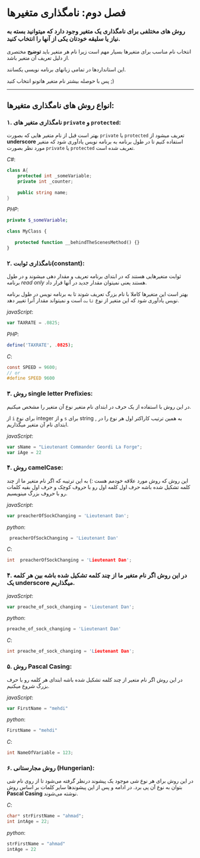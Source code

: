 # فصل دوم: نامگذاری متغیرها

### روش های مختلفی برای نامگذاری یک متغیر وجود دارد که میتوانید بسته به نیاز یا سلیقه خودتان یکی از آنها را انتخاب کنید.

انتخاب نام مناسب برای متغیرها بسیار مهم است زیرا نام هر متغیر باید **توضیح** مختصری از دلیل تعریف آن متغیر باشد.

این استانداردها در تمامی زبانهای برنامه نویسی یکسانند.

پس با حوصله بیشتر نام متغیر هاتونو انتخاب کنید ;)

---------------------

## انواع روش های نامگذاری متغیرها:

### ۱. نامگذاری متغیر های `private` و `protected`:

بهتر است قبل از نام متغیر هایی که بصورت `private` یا `protected` تعریف میشود از **underscore** استفاده کنیم تا در طول برنامه به برنامه نویس یادآوری شود که متغیر مورد نظر بصورت `private` یا `protected` تعریف شده است.

*C#*:

```c#
class A{
    protected int _someVariable;
    private int _counter;
    
    public string name;
}
```



*PHP*:

```php
private $_someVariable;
 
class MyClass {
    
   protected function __behindTheScenesMethod() {}
}
```



### ۲. نامگذاری ثوابت(constant):

ثوابت متغیرهایی هستند که در ابتدای برنامه تعریف و مقدار دهی میشوند و در طول برنامه *read only* هستند یعنی نمیتوان مقدار جدید در آنها قرار داد.

بهتر است این متغیرها کاملا با نام بزرگ تعریف شوند تا به برنامه نویس در طول برنامه نویس یادآوری شود که این متغیر از نوع `ثابت` است و نمیتواند مقدار آنرا تغییر دهد.

*javaScript*:

```javascript
var TAXRATE = .0825;
```



*PHP*:

```php
define('TAXRATE', .0825);
```



*C*:

```c
const SPEED = 9600;
// or
#define SPEED 9600
```



### ۳. روش single letter Prefixies:

در این روش با استفاده از یک حرف در ابتدای نام متغیر نوع آن متغیر را مشخص میکنیم.

از `i` برای نوع integer و از `s` برای string , به همین ترتیب کاراکتر اول هر نوع را در ابتدای نام آن متغیر میگذاریم.

*javaScript*:

```javascript
var sName = "Lieutenant Commander Geordi La Forge";
var iAge = 22
```



### ۴. روش camelCase:

این روش که روش مورد علاقه خودمم هست :) به این ترتیبه که اگر نام متغیر ما از چند کلمه تشکیل شده باشه حرف اول کلمه اول رو با حروف کوچک و حرف اول بقیه کلمات رو با حروف بزرگ مینویسیم.

*javaScript*:

```javascript
var preacherOfSockChanging = 'Lieutenant Dan';
```



*python*:

```python
 preacherOfSockChanging = 'Lieutenant Dan'
```



*C*:

```c
int  preacherOfSockChanging = 'Lieutenant Dan';
```



### ۴. در این روش اگر نام متغیر ما از چند کلمه تشکیل شده باشه بین هر کلمه یک **underscore** میگذاریم.

*javaScript*:

```javascript
var preache_of_sock_changing = 'Lieutenant Dan';
```



*python*:

```python
preache_of_sock_changing = 'Lieutenant Dan'
```



*C*:

```c
int preache_of_sock_changing = 'Lieutenant Dan';
```



### ۵. روش  **Pascal Casing**:

در این روش اگر نام متعیر از چند کلمه تشکیل شده باشه ابتدای هر کلمه رو با حرف بزرگ شروع میکنیم.

*javaScript*:

```javascript
var FirstName = "mehdi"
```



*python*:

```python
FirstName = "mehdi"
```



*C*:

```c
int NameOfVariable = 123;
```



### ۶. روش مجارستانی (Hungerian):

در این روش برای هر نوع شی موجود یک پیشوند درنظر گرفته می‌شود تا از روی  نام شی بتوان به نوع آن پی برد. در ادامه و پس از این پیشوندها سایر کلمات  بر اساس روش **Pascal Casing** نوشته می‌شوند.

*C*:

```c
char* strFirstName = "ahmad";
int intAge = 22;
```



*python*:

```python
strFirstName = "ahmad"
intAge = 22
```

